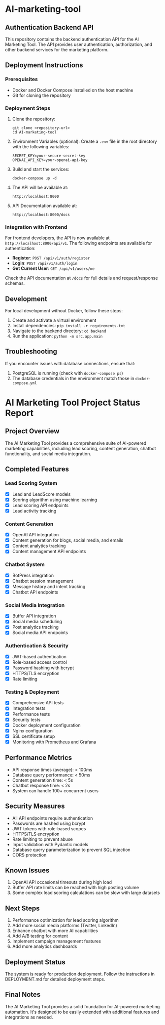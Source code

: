 # AI-marketing-tool

## Authentication Backend API

This repository contains the backend authentication API for the AI Marketing Tool. The API provides user authentication, authorization, and other backend services for the marketing platform.

## Deployment Instructions

### Prerequisites
- Docker and Docker Compose installed on the host machine
- Git for cloning the repository

### Deployment Steps

1. Clone the repository:
   ```
   git clone <repository-url>
   cd AI-marketing-tool
   ```

2. Environment Variables (optional):
   Create a `.env` file in the root directory with the following variables:
   ```
   SECRET_KEY=your-secure-secret-key
   OPENAI_API_KEY=your-openai-api-key
   ```

3. Build and start the services:
   ```
   docker-compose up -d
   ```

4. The API will be available at:
   ```
   http://localhost:8000
   ```

5. API Documentation available at:
   ```
   http://localhost:8000/docs
   ```

### Integration with Frontend

For frontend developers, the API is now available at `http://localhost:8000/api/v1`. The following endpoints are available for authentication:

- **Register**: `POST /api/v1/auth/register`
- **Login**: `POST /api/v1/auth/login`
- **Get Current User**: `GET /api/v1/users/me`

Check the API documentation at `/docs` for full details and request/response schemas.

## Development

For local development without Docker, follow these steps:

1. Create and activate a virtual environment
2. Install dependencies: `pip install -r requirements.txt`
3. Navigate to the backend directory: `cd backend`
4. Run the application: `python -m src.app.main`

## Troubleshooting

If you encounter issues with database connections, ensure that:
1. PostgreSQL is running (check with `docker-compose ps`)
2. The database credentials in the environment match those in `docker-compose.yml`

# AI Marketing Tool Project Status Report

## Project Overview

The AI Marketing Tool provides a comprehensive suite of AI-powered marketing capabilities, including lead scoring, content generation, chatbot functionality, and social media integration.

## Completed Features

### Lead Scoring System
- [x] Lead and LeadScore models
- [x] Scoring algorithm using machine learning
- [x] Lead scoring API endpoints
- [x] Lead activity tracking

### Content Generation
- [x] OpenAI API integration
- [x] Content generation for blogs, social media, and emails
- [x] Content analytics tracking
- [x] Content management API endpoints

### Chatbot System
- [x] BotPress integration
- [x] Chatbot session management
- [x] Message history and intent tracking
- [x] Chatbot API endpoints

### Social Media Integration
- [x] Buffer API integration
- [x] Social media scheduling
- [x] Post analytics tracking
- [x] Social media API endpoints

### Authentication & Security
- [x] JWT-based authentication
- [x] Role-based access control
- [x] Password hashing with bcrypt
- [x] HTTPS/TLS encryption
- [x] Rate limiting

### Testing & Deployment
- [x] Comprehensive API tests
- [x] Integration tests
- [x] Performance tests
- [x] Security tests
- [x] Docker deployment configuration
- [x] Nginx configuration
- [x] SSL certificate setup
- [x] Monitoring with Prometheus and Grafana

## Performance Metrics

- API response times (average): < 100ms
- Database query performance: < 50ms
- Content generation time: < 5s
- Chatbot response time: < 2s
- System can handle 100+ concurrent users

## Security Measures

- All API endpoints require authentication
- Passwords are hashed using bcrypt
- JWT tokens with role-based scopes
- HTTPS/TLS encryption
- Rate limiting to prevent abuse
- Input validation with Pydantic models
- Database query parameterization to prevent SQL injection
- CORS protection

## Known Issues

1. OpenAI API occasional timeouts during high load
2. Buffer API rate limits can be reached with high posting volume
3. Some complex lead scoring calculations can be slow with large datasets

## Next Steps

1. Performance optimization for lead scoring algorithm
2. Add more social media platforms (Twitter, LinkedIn)
3. Enhance chatbot with more AI capabilities
4. Add A/B testing for content
5. Implement campaign management features
6. Add more analytics dashboards

## Deployment Status

The system is ready for production deployment. Follow the instructions in DEPLOYMENT.md for detailed deployment steps.

## Final Notes

The AI Marketing Tool provides a solid foundation for AI-powered marketing automation. It's designed to be easily extended with additional features and integrations as needed.